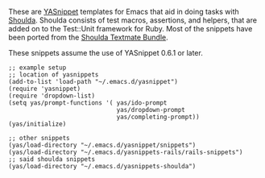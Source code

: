 These are [YASnippet](http://yasnippet.googlecode.com/svn/trunk/doc/index.html) templates for Emacs that aid in doing tasks with [Shoulda](http://github.com/thoughtbot/shoulda/tree/master). Shoulda consists of test macros, assertions, and helpers, that are added on to the Test::Unit framework for Ruby. Most of the snippets have been ported from the [Shoulda Textmate Bundle](http://svn.textmate.org/trunk/Review/Bundles/Ruby%20Shoulda.tmbundle/).

These snippets assume the use of YASnippet 0.6.1 or later. 

    ;; example setup
    ;; location of yasnippets
    (add-to-list 'load-path "~/.emacs.d/yasnippet")
    (require 'yasnippet)
    (require 'dropdown-list)
    (setq yas/prompt-functions '( yas/ido-prompt
                                  yas/dropdown-prompt
                                  yas/completing-prompt))
    (yas/initialize)
    
    ;; other snippets
    (yas/load-directory "~/.emacs.d/yasnippet/snippets")
    (yas/load-directory "~/.emacs.d/yasnippets-rails/rails-snippets")
    ;; said shoulda snippets
    (yas/load-directory "~/.emacs.d/yasnippets-shoulda")
    
